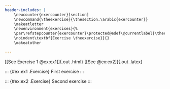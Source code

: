 ```yaml
---
header-includes: |
    \newcounter{exercounter}[section]
    \newcommand{\theexercise}{\thesection.\arabic{exercounter}}
    \makeatletter
    \newenvironment{exercises}{%
    \par\refstepcounter{exercounter}\protected@edef\@currentlabel{\theexercise}%
    \noindent\textbf{Exercise \theexercise}}{}
    \makeatother

---
```




[[See Exercise 1 @ex:ex1]]{.out .html} [[See @ex:ex2]]{.out .latex}


::: {#ex:ex1 .Exercise}
First exercise
:::

::: {#ex:ex2 .Exercise}
Second exercise
:::
